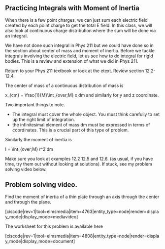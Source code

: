 ## Practicing Integrals with Moment of Inertia 

When there is a few point charges, we can just sum each electric field created by each point charge to get the total E field. In this class, we will also look at continuous charge distribution where the sum will be done via an integral. 

We have not done such integral in Phys 211 but we could have done so in the section about center of mass and moment of inertia. Before we tackle integrals involving the electric field, let us see how to do integral for rigid bodies. This is a review and extension of what we did in Phys 211. 

<stop-note title="Read Knight 4ed" icon="stopnoteicons:book-icon">
<span slot="message">Return to your Phys 211 textbook or look at the etext. Review section 12.2-12.4.</span>
</stop-note>

The center of mass of a continuous distribution of mass is 

<lrn-math> x_{cm} = \frac{1}{M}\int_{over\;M} x dm </lrn-math>
and similarly for y and z coordinate. 

Two important things to note. 

* The integral must cover the whole object. You must think carefully to set up the right limit of integration. 
* the infinitesimal element of mass dm must be expressed in terms of coordinates. This is a crucial part of this type of problem. 

Similarly the moment of inertia is 

<lrn-math> I = \int_{over\;M} r^2 dm </lrn-math>

Make sure you look at examples 12.2 12.5 and 12.6. (as usual, if you have time, try them out without looking at solutions). If stuck, see my problem solving video below. 

## Problem solving video. 

Find the moment of inertia of a thin plate through an axis through the center and through the plane. 

[ciscode|rev=1|tool=elmsmedia|item=4763|entity_type=node|render=display_mode|display_mode=mediavideo]

The worksheet for this problem is available here 

[ciscode|rev=1|tool=elmsmedia|item=4808|entity_type=node|render=display_mode|display_mode=document]